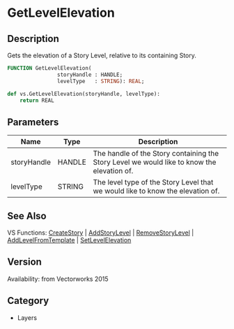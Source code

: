 # GetLevelElevation

## Description
Gets the elevation of a Story Level, relative to its containing Story.

```pascal
FUNCTION GetLevelElevation(
				storyHandle : HANDLE;
				levelType   : STRING): REAL;
```

```python
def vs.GetLevelElevation(storyHandle, levelType):
    return REAL
```

## Parameters
|Name|Type|Description|
|---|---|---|
|storyHandle|HANDLE|The handle of the Story containing the Story Level we would like to know the elevation of.|
|levelType|STRING|The level type of the Story Level that we would like to know the elevation of.|

## See Also
VS Functions:
[CreateStory](CreateStory.md) 
| [AddStoryLevel](AddStoryLevel.md) 
| [RemoveStoryLevel](RemoveStoryLevel.md) 
| [AddLevelFromTemplate](AddLevelFromTemplate.md) 
| [SetLevelElevation](SetLevelElevation.md)

## Version
Availability: from Vectorworks 2015

## Category
* Layers

